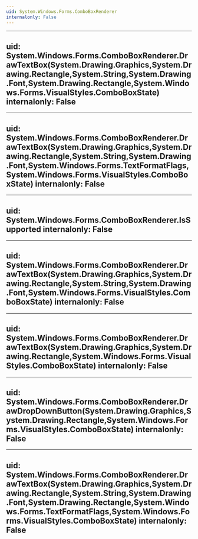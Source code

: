 ```yaml
---
uid: System.Windows.Forms.ComboBoxRenderer
internalonly: False
---
```


---
uid: System.Windows.Forms.ComboBoxRenderer.DrawTextBox(System.Drawing.Graphics,System.Drawing.Rectangle,System.String,System.Drawing.Font,System.Drawing.Rectangle,System.Windows.Forms.VisualStyles.ComboBoxState)
internalonly: False
---

---
uid: System.Windows.Forms.ComboBoxRenderer.DrawTextBox(System.Drawing.Graphics,System.Drawing.Rectangle,System.String,System.Drawing.Font,System.Windows.Forms.TextFormatFlags,System.Windows.Forms.VisualStyles.ComboBoxState)
internalonly: False
---

---
uid: System.Windows.Forms.ComboBoxRenderer.IsSupported
internalonly: False
---

---
uid: System.Windows.Forms.ComboBoxRenderer.DrawTextBox(System.Drawing.Graphics,System.Drawing.Rectangle,System.String,System.Drawing.Font,System.Windows.Forms.VisualStyles.ComboBoxState)
internalonly: False
---

---
uid: System.Windows.Forms.ComboBoxRenderer.DrawTextBox(System.Drawing.Graphics,System.Drawing.Rectangle,System.Windows.Forms.VisualStyles.ComboBoxState)
internalonly: False
---

---
uid: System.Windows.Forms.ComboBoxRenderer.DrawDropDownButton(System.Drawing.Graphics,System.Drawing.Rectangle,System.Windows.Forms.VisualStyles.ComboBoxState)
internalonly: False
---

---
uid: System.Windows.Forms.ComboBoxRenderer.DrawTextBox(System.Drawing.Graphics,System.Drawing.Rectangle,System.String,System.Drawing.Font,System.Drawing.Rectangle,System.Windows.Forms.TextFormatFlags,System.Windows.Forms.VisualStyles.ComboBoxState)
internalonly: False
---
